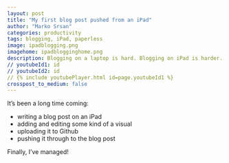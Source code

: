 ```yaml
---
layout: post
title: "My first blog post pushed from an iPad"
author: "Marko Srsan"
categories: productivity
tags: blogging, iPad, paperless
image: ipadblogging.png
imagehome: ipadblogginghome.png 
description: Blogging on a laptop is hard. Blogging on iPad is harder. Until now!
// youtubeId1: id
// youtubeId2: id
// {% include youtubePlayer.html id=page.youtubeId1 %}
crosspost_to_medium: false
---
```

It’s been a long time coming:
- writing a blog post on an iPad
- adding and editing some kind of a visual
- uploading it to Github
- pushing it through to the blog post

Finally, I’ve managed!



